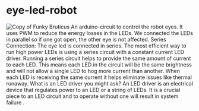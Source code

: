 # eye-led-robot
![Copy of Funky Bruticus](https://user-images.githubusercontent.com/86836634/126029773-7d8de333-0a5e-4663-83d8-ad80b97325a2.png)
An arduino-circuit to control the robot eyes. It uses PWM to reduce the energy losses
in the LEDs.
We connected the LEDs in parallel so if one got open, the other eye is not affected.
Series Connection: The eye led is connected in series. The most efficient way to run
high power LEDs is using a series circuit with a constant current LED driver. Running
a series circuit helps to provide the same amount of current to each LED.
This means
each LED in the circuit will be the same brightness and will not allow a single LED to
hog more current than another. When each LED is receiving the same current it
helps eliminate issues like thermal runaway.
What is an LED driver you might ask? An LED driver is an electrical device that
regulates power to an LED or a string of LEDs. It is a crucial piece to an LED circuit
and to operate without one will result in system failure .
